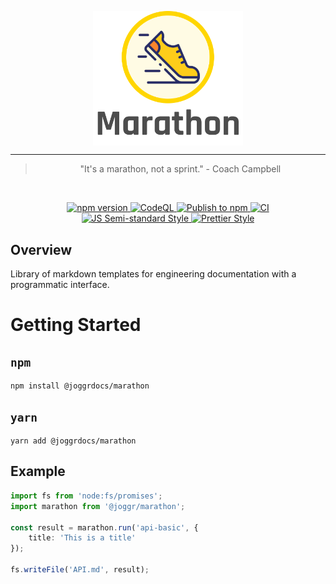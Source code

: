 <div>
    <p align="center">
        <img src="/logo.png" align="center" width="240" />
    </p>
    <hr>
    <blockquote align="center">
        "It's a marathon, not a sprint." - Coach Campbell
    </blockquote>
</div>

<br>

<p align="center">
  <a href="https://badge.fury.io/js/@joggr%2Fmarathon">
    <img src="https://badge.fury.io/js/@joggr%2Fmarathon.svg" alt="npm version">
  </a>
  <a href="https://github.com/joggrdocs/marathon/actions/workflows/github-code-scanning/codeql">
    <img alt="CodeQL" src="https://github.com/joggrdocs/marathon/actions/workflows/github-code-scanning/codeql/badge.svg">
  </a>
  <a href="https://github.com/joggrdocs/marathon/actions/workflows/npm-publish.yaml">
    <img alt="Publish to npm" src="https://github.com/joggrdocs/marathon/actions/workflows/npm-publish.yaml/badge.svg">
  </a>
  <a href="https://github.com/joggrdocs/marathon/actions/workflows/ci.yaml">
    <img alt="CI" src="https://github.com/joggrdocs/marathon/actions/workflows/ci.yaml/badge.svg">
  </a>
  <br/>
  <a href="https://github.com/standard/semistandard">
    <img alt="JS Semi-standard Style" src="https://img.shields.io/badge/code%20style-semistandard-brightgreen.svg">
  </a>
  <a href="https://github.com/prettier/prettier">
    <img alt="Prettier Style" src="https://img.shields.io/badge/code_style-prettier-ff69b4.svg?style=flat-square">
  </a>
</p>

## Overview

Library of markdown templates for engineering documentation with a programmatic interface.

# Getting Started

## `npm`

```shell
npm install @joggrdocs/marathon
```

## `yarn`

```shell
yarn add @joggrdocs/marathon
```

## Example

```typescript
import fs from 'node:fs/promises';
import marathon from '@joggr/marathon';

const result = marathon.run('api-basic', {
    title: 'This is a title'
});

fs.writeFile('API.md', result);
```

